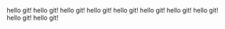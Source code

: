 hello git!
hello git!
hello git!
hello git!
hello git!
hello git!
hello git!
hello git!
hello git!
hello git!
